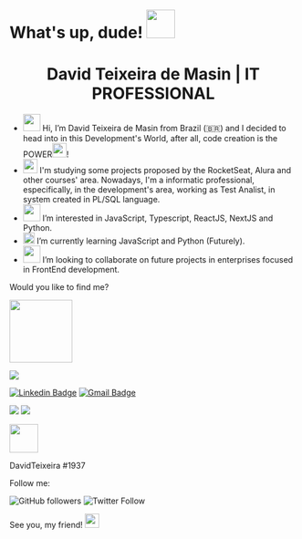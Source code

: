 # What's up, dude! <img src="https://media.giphy.com/media/ZYEc9eVxlZWWu4VnQu/giphy.gif" width="50px">

<h1 align="center">
  David Teixeira de Masin | IT PROFESSIONAL  
</h1>

- <img src="https://media.giphy.com/media/gM5qFksULw54NMWyry/giphy.gif" width="30px" /> Hi, I’m David Teixeira de Masin from Brazil (🇧🇷) and I decided to head into in this Development's World, after all, code creation is the POWER<img src="https://media.giphy.com/media/lnOBuMrBICJooIHMxU/giphy.gif" width="25px" />!
- <img src="https://media.giphy.com/media/mEt0VjSByhp5HIZmu4/giphy.gif" width="25px"> I'm studying some projects proposed by the RocketSeat, Alura and other courses' area. Nowadays, I'm a informatic professional, especifically, in the development's area, working as Test Analist, in system created in PL/SQL language.
- <img src="https://media.giphy.com/media/ZCcl9OICwD9ixRv0C6/giphy.gif" width="30px" /> I’m interested in JavaScript, Typescript, ReactJS, NextJS and Python.
- <img src="https://media.giphy.com/media/gFK6scW91lwIA6vRXD/giphy.gif" width="20px" /> I’m currently learning JavaScript and Python (Futurely).
- <img src="https://media.giphy.com/media/ekvdzLpwBWXPeTBLCy/giphy.gif" width="30px" /> I’m looking to collaborate on future projects in enterprises focused in FrontEnd development.

Would you like to find me?

[<img src="https://media.giphy.com/media/fCFjr9NimeUjN2f1mu/giphy.gif" width="110px">](https://davidtmasin-portfoliodigital.vercel.app/) 

[<img src="https://img.shields.io/badge/Codepen-000000?style=for-the-badge&logo=codepen&logoColor=white" />](https://codepen.io/davidtmasin/collections/)

[![Linkedin Badge](https://img.shields.io/badge/-LinkedIn-blue?style=flat-square&logo=Linkedin&logoColor=white&link=https://www.linkedin.com/in/davidteixeirademasin/)](https://www.linkedin.com/in/davidteixeirademasin/) [![Gmail Badge](https://img.shields.io/badge/davidteixeira.info%40gmail.com-c14438?style=flat&logo=gmail&logoColor=white&link=mailto:davidteixeira.info@gmail.com)](mailto:davidteixeira.info@gmail.com) 

[<img src="https://img.shields.io/badge/Twitter-1DA1F2?style=for-the-badge&logo=twitter&logoColor=white" />](https://twitter.com/davidtmasin) [<img src="https://img.shields.io/badge/Instagram-E4405F?style=for-the-badge&logo=instagram&logoColor=white" />](https://www.instagram.com/dteixeira.92/) 

<div>
  <img src="https://i.gyazo.com/67416a263df628cd7fc52a45cfb36db5.png" width="50px" />
  <p>DavidTeixeira #1937</p>
</div>

Follow me:

![GitHub followers](https://img.shields.io/github/followers/davidtmasin?style=social)
![Twitter Follow](https://img.shields.io/twitter/follow/davidtmasin?style=social)

See you, my friend! <img src="https://media.giphy.com/media/hvRJCLFzcasrR4ia7z/giphy.gif" width="25px">
